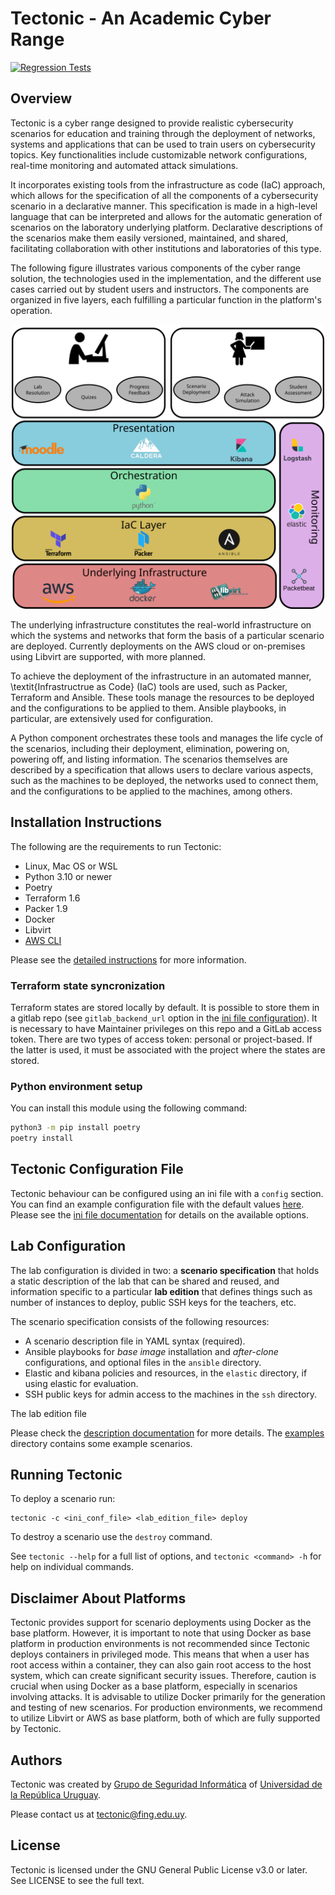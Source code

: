 # Tectonic - An Academic Cyber Range
[![Regression Tests](https://github.com/GSI-Fing-Udelar/tectonic/actions/workflows/test.yml/badge.svg)](https://github.com/GSI-Fing-Udelar/tectonic/actions/workflows/test.yml)

## Overview
Tectonic is a cyber range designed to provide realistic cybersecurity
scenarios for education and training through the deployment of
networks, systems and applications that can be used to train users on
cybersecurity topics. Key functionalities include customizable network
configurations, real-time monitoring and automated attack simulations.

It incorporates existing tools from the infrastructure as code (IaC)
approach, which allows for the specification of all the components of
a cybersecurity scenario in a declarative manner. This specification
is made in a high-level language that can be interpreted and allows
for the automatic generation of scenarios on the laboratory underlying
platform. Declarative descriptions of the scenarios make them easily
versioned, maintained, and shared, facilitating collaboration with
other institutions and laboratories of this type.

The following figure illustrates various components of the cyber range
solution, the technologies used in the implementation, and the
different use cases carried out by student users and instructors. The
components are organized in five layers, each fulfilling a particular
function in the platform's operation.

<p align="center">
    <img src="docs/architecture.png" width="500">
</p>

The underlying infrastructure constitutes the real-world
infrastructure on which the systems and networks that form the basis
of a particular scenario are deployed. Currently deployments on the
AWS cloud or on-premises using Libvirt are supported, with more
planned.

To achieve the deployment of the infrastructure in an automated
manner, \textit{Infrastructrue as Code} (IaC) tools are used, such as
Packer, Terraform and Ansible. These tools manage the resources to be
deployed and the configurations to be applied to them. Ansible
playbooks, in particular, are extensively used for configuration.

A Python component orchestrates these tools and manages the life cycle
of the scenarios, including their deployment, elimination, powering
on, powering off, and listing information. The scenarios themselves
are described by a specification that allows users to declare various
aspects, such as the machines to be deployed, the networks used to
connect them, and the configurations to be applied to the machines,
among others.

## Installation Instructions
The following are the requirements to run Tectonic:

- Linux, Mac OS or WSL
- Python 3.10 or newer
- Poetry
- Terraform 1.6
- Packer 1.9
- Docker
- Libvirt
- [AWS CLI](https://docs.aws.amazon.com/cli/latest/userguide/getting-started-install.html) 

Please see the [detailed instructions](docs/installation.md) for more
information.

### Terraform state syncronization
Terraform states are stored locally by default. It is possible to
store them in a gitlab repo (see `gitlab_backend_url` option in the
[ini file configuration](docs/ini_config.md)). It is necessary to have
Maintainer privileges on this repo and a GitLab access token. There
are two types of access token: personal or project-based. If the
latter is used, it must be associated with the project where the
states are stored.

### Python environment setup

You can install this module using the following command:

```bash
python3 -m pip install poetry
poetry install
```


## Tectonic Configuration File
Tectonic behaviour can be configured using an ini file with a
`config` section. You can find an example configuration file with the
default values [here](./tectonic.ini). Please see the [ini
file documentation](docs/ini_config.md) for details on the available
options.


## Lab Configuration
The lab configuration is divided in two: a **scenario specification**
that holds a static description of the lab that can be shared and
reused, and information specific to a particular **lab edition** that
defines things such as number of instances to deploy, public SSH keys
for the teachers, etc.

The scenario specification consists of the following resources:

* A scenario description file in YAML syntax (required).
* Ansible playbooks for *base image* installation and *after-clone*
  configurations, and optional files in the `ansible` directory.
* Elastic and kibana policies and resources, in the `elastic`
  directory, if using elastic for evaluation.
* SSH public keys for admin access to the machines in the `ssh`
  directory.

The lab edition file 

Please check the [description documentation](docs/description.md) for
more details. The [examples](examples/) directory contains some
example scenarios.

## Running Tectonic

To deploy a scenario run:
```
tectonic -c <ini_conf_file> <lab_edition_file> deploy
```

To destroy a scenario use the `destroy` command. 

See `tectonic --help` for a full list of options, and `tectonic
<command> -h` for help on individual commands.

## Disclaimer About Platforms

Tectonic provides support for scenario deployments using Docker as the base platform. However, it is important to note that using Docker as base platform in production environments is not recommended since Tectonic deploys containers in privileged mode. This means that when a user has root access within a container, they can also gain root access to the host system, which can create significant security issues. Therefore, caution is crucial when using Docker as a base platform, especially in scenarios involving attacks. It is advisable to utilize Docker primarily for the generation and testing of new scenarios. For production environments, we recommend to utilize Libvirt or AWS as base platform, both of which are fully supported by Tectonic.

## Authors

Tectonic was created by [Grupo de Seguridad
Informática](https://www.fing.edu.uy/inco/grupos/gsi) of [Universidad
de la República Uruguay](https://udelar.edu.uy/).

Please contact us at <tectonic@fing.edu.uy>.

## License

Tectonic is licensed under the GNU General Public License v3.0 or
later. See LICENSE to see the full text.






